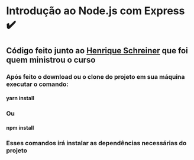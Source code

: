 # Introdução ao Node.js com Express :heavy_check_mark:

## Código feito junto ao [Henrique Schreiner](https://github.com/hmschreiner) que foi quem ministrou o curso

### Após feito o download ou o clone do projeto em sua máquina executar o comando:

#### yarn install

### Ou

#### npm install

### Esses comandos irá instalar as dependências necessárias do projeto